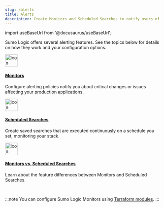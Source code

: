```yaml
---
slug: /alerts
title: Alerts
description: Create Monitors and Scheduled Searches to notify users of changing conditions.
---
```


import useBaseUrl from '@docusaurus/useBaseUrl';

Sumo Logic offers several alerting features. See the topics below for details on how they work and your configuration options.

<div className="box-wrapper" markdown="1">
<div className="box smallbox card">
  <div className="container">
  <a href={useBaseUrl('docs/alerts/monitors')}><img src={useBaseUrl('img/icons/alerts.png')} alt="icon" width="40"/><h4>Monitors</h4></a>
  <p>Configure alerting policies notify you about critical changes or issues affecting your production applications.</p>
  </div>
</div>
<div className="box smallbox card">
  <div className="container">
  <a href={useBaseUrl('docs/alerts/scheduled-searches')}><img src={useBaseUrl('img/icons/alerts.png')} alt="icon" width="40"/><h4>Scheduled Searches</h4></a>
  <p>Create saved searches that are executed continuously on a schedule you set, monitoring your stack.</p>
  </div>
</div>
<div className="box smallbox card">
  <div className="container">
  <a href={useBaseUrl('docs/alerts/difference-from-scheduled-searches')}><img src={useBaseUrl('img/icons/alerts.png')} alt="icon" width="40"/><h4>Monitors vs. Scheduled Searches</h4></a>
  <p>Learn about the feature differences between Monitors and Scheduled Searches.</p>
  </div>
</div>
</div>

<br/>

:::note
You can configure Sumo Logic Monitors using [Terraform modules](https://registry.terraform.io/providers/SumoLogic/sumologic/latest/docs/resources/monitor).
:::

